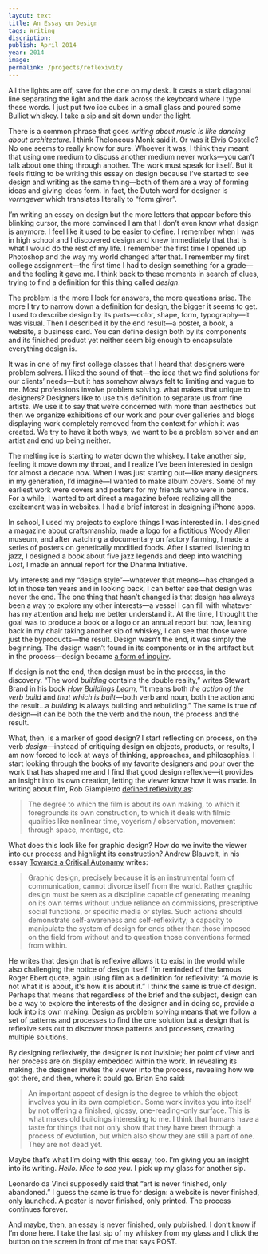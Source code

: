 ```yaml
---
layout: text
title: An Essay on Design
tags: Writing
discription:
publish: April 2014
year: 2014
image:
permalink: /projects/reflexivity
---
```


<p>All the lights are off, save for the one on my desk. It casts a stark diagonal line separating the light and the dark across the keyboard where I type these words. I just put two ice cubes in a small glass and poured some Bulliet whiskey. I take a sip and sit down under the light.</p>
<p>There is a common phrase that goes <em>writing about music is like dancing about architecture</em>. I think Theloneous Monk said it. Or was it Elvis Costello? No one seems to really know for sure. Whoever it was, I think they meant that using one medium to discuss another medium never works—you can’t talk about one thing through another. The work must speak for itself. But it feels fitting to be writing this essay on design because I’ve started to see design and writing as the same thing—both of them are a way of forming ideas and giving ideas form. In fact, the Dutch word for designer is <em>vormgever</em> which translates literally to “form giver”.</p>
<p>I’m writing an essay on design but the more letters that appear before this blinking cursor, the more convinced I am that I don’t even know what design is anymore. I feel like it used to be easier to define. I remember when I was in high school and I discovered design and knew immediately that that is what I would do the rest of my life. I remember the first time I opened up Photoshop and the way my world changed after that. I remember my first college assignment—the first time I had to design something for a grade—and the feeling it gave me. I think back to these moments in search of clues, trying to find a definition for this thing called <em>design</em>.</p>
<p>The problem is the more I look for answers, the more questions arise. The more I try to narrow down a definition for design, the bigger it seems to get. I used to describe design by its parts—color, shape, form, typography—it was visual. Then I described it by the end result—a poster, a book, a website, a business card. You can define design both by its components and its finished product yet neither seem big enough to encapsulate everything design is.</p>
<p>It was in one of my first college classes that I heard that designers were problem solvers. I liked the sound of that—the idea that we find solutions for our clients’ needs—but it has somehow always felt to limiting and vague to me. Most professions involve problem solving. what makes that unique to designers? Designers like to use this definition to separate us from fine artists. We use it to say that we’re concerned with more than aesthetics but then we organize exhibitions of our work and pour over galleries and blogs displaying work completely removed from the context for which it was created. We try to have it both ways; we want to be a problem solver and an artist and end up being neither.</p>
<p>The melting ice is starting to water down the whiskey. I take another sip, feeling it move down my throat, and I realize I’ve been interested in design for almost a decade now. When I was just starting out—like many designers in my generation, I’d imagine—I wanted to make album covers. Some of my earliest work were covers and posters for my friends who were in bands. For a while, I wanted to art direct a magazine before realizing all the excitement was in websites. I had a brief interest in designing iPhone apps.</p>
<p>In school, I used my projects to explore things I was interested in. I designed a magazine about craftsmanship, made a logo for a fictitious Woody Allen museum, and after watching a documentary on factory farming, I made a series of posters on genetically modified foods. After I started listening to jazz, I designed a book about five jazz legends and deep into watching <em>Lost</em>, I made an annual report for the Dharma Initiative.</p>
<p>My interests and my “design style”—whatever that means—has changed a lot in those ten years and in looking back, I can better see that design was never the end. The one thing that hasn’t changed is that design has always been a way to explore my other interests—a vessel I can fill with whatever has my attention and help me better understand it. At the time, I thought the goal was to produce a book or a logo or an annual report but now, leaning back in my chair taking another sip of whiskey, I can see that those were just the byproducts—the result. Design wasn’t the end, it was simply the beginning. The design wasn’t found in its components or in the artifact but in the process—design became <a href="http://this-is-sway.tumblr.com/post/77981769609">a form of inquiry</a>.</p>
<p>If design is not the end, then design must be in the process, in the discovery. “The word <em>building</em> contains the double reality,” writes Stewart Brand in his book <a href="http://www.amazon.com/How-Buildings-Learn-Happens-Theyre/dp/0140139966/ref=sr_sp-atf_title_1_1?s=books&amp;ie=UTF8&amp;qid=1397541870&amp;sr=1-1&amp;keywords=how+buildings+learn"><em>How Buildings Learn</em></a>, “It means both <em>the action of the verb build</em> and <em>that which is built</em>—both verb and noun, both the action and the result...a <em>building</em> is always building and rebuilding.” The same is true of design—it can be both the the verb and the noun, the process and the result.</p>
<p>What, then, is a marker of good design? I start reflecting on process, on the verb <em>design</em>—instead of critiquing design on objects, products, or results, I am now forced to look at ways of thinking, approaches, and philosophies. I start looking through the books of my favorite designers and pour over the work that has shaped me and I find that good design reflexive—it provides an insight into its own creation, letting the viewer know how it was made. In writing about film, Rob Giampietro <a href="https://twitter.com/robgiampietro/status/104979036496855040">defined reflexivity as</a>:</p>
<blockquote>
<p>The degree to which the film is about its own making, to which it foregrounds its own construction, to which it deals with filmic qualities like nonlinear time, voyerism / observation, movement through space, montage, etc.</p>
</blockquote>
<p>What does this look like for graphic design? How do we invite the viewer into our process and highlight its construction? Andrew Blauvelt, in his essay <a href="http://www.lsd-studio.net/instigating/soft1/website/html/blauvelt_talk.html">Towards a Critical Autonamy</a> writes:</p>
<blockquote>
<p>Graphic design, precisely because it is an instrumental form of communication, cannot divorce itself from the world. Rather graphic design must be seen as a discipline capable of generating meaning on its own terms without undue reliance on commissions, prescriptive social functions, or specific media or styles. Such actions should demonstrate self-awareness and self-reflexivity; a capacity to manipulate the system of design for ends other than those imposed on the field from without and to question those conventions formed from within.</p>
</blockquote>
<p>He writes that design that is reflexive allows it to exist in the world while also challenging the notice of design itself. I’m reminded of the famous Roger Ebert quote, again using film as a definition for reflexivity: “A movie is not what it is about, it's how it is about it.” I think the same is true of design. Perhaps that means that regardless of the brief and the subject, design can be a way to explore the interests of the designer and in doing so, provide a look into its own making. Design as problem solving means that we follow a set of patterns and processes to find the one solution but a design that is reflexive sets out to discover those patterns and processes, creating multiple solutions.</p>
<p>By designing reflexively, the designer is not invisible; her point of view and her process are on display embedded within the work. In revealing its making, the designer invites the viewer into the process, revealing how we got there, and then, where it could go. Brian Eno said:</p>
<blockquote>
<p>An important aspect of design is the degree to which the object involves you in its own completion. Some work invites you into itself by not offering a finished, glossy, one-reading-only surface. This is what makes old buildings interesting to me. I think that humans have a taste for things that not only show that they have been through a process of evolution, but which also show they are still a part of one. They are not dead yet.</p>
</blockquote>
<p>Maybe that’s what I’m doing with this essay, too. I’m giving you an insight into its writing. <em>Hello. Nice to see you.</em> I pick up my glass for another sip.</p>
<p>Leonardo da Vinci supposedly said that “art is never finished, only abandoned.” I guess the same is true for design: a website is never finished, only launched. A poster is never finished, only printed. The process continues forever.</p>
<p>And maybe, then, an essay is never finished, only published. I don’t know if I’m done here. I take the last sip of my whiskey from my glass and I click the button on the screen in front of me that says POST.</p>
